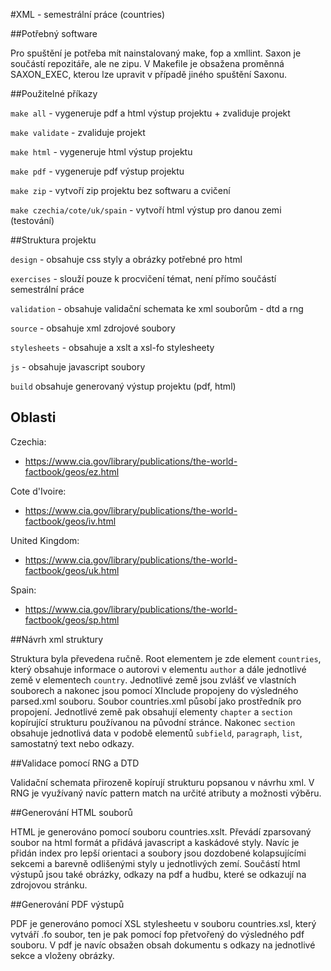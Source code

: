 #XML - semestrální práce (countries)

##Potřebný software

Pro spuštění je potřeba mít nainstalovaný make, fop a xmllint. Saxon je součástí repozitáře, ale ne zipu. V Makefile je obsažena proměnná SAXON_EXEC, kterou lze upravit v případě jiného spuštění Saxonu.

##Použitelné příkazy

`make all` - vygeneruje pdf a html výstup projektu + zvaliduje projekt

`make validate` - zvaliduje projekt

`make html` - vygeneruje html výstup projektu

`make pdf` - vygeneruje pdf výstup projektu

`make zip` - vytvoří zip projektu bez softwaru a cvičení

`make czechia/cote/uk/spain` - vytvoří html výstup pro danou zemi (testování)

##Struktura projektu

`design` - obsahuje css styly a obrázky potřebné pro html

`exercises` - slouží pouze k procvičení témat, není přímo součástí semestrální práce

`validation` - obsahuje validační schemata ke xml souborům - dtd a rng

`source` - obsahuje xml zdrojové soubory

`stylesheets` - obsahuje a xslt a xsl-fo stylesheety

`js` - obsahuje javascript soubory

`build` obsahuje generovaný výstup projektu (pdf, html)


## Oblasti

Czechia: 
-   https://www.cia.gov/library/publications/the-world-factbook/geos/ez.html  

Cote d'Ivoire:
-   https://www.cia.gov/library/publications/the-world-factbook/geos/iv.html  

United Kingdom:
-   https://www.cia.gov/library/publications/the-world-factbook/geos/uk.html  

Spain:
-   https://www.cia.gov/library/publications/the-world-factbook/geos/sp.html

##Návrh xml struktury

Struktura byla převedena ručně. Root elementem je zde element `countries`, který obsahuje informace o autorovi v elementu `author` a dále jednotlivé země v elementech `country`. Jednotlivé země jsou zvlášť ve vlastních souborech a nakonec jsou pomocí XInclude propojeny do výsledného parsed.xml souboru. Soubor countries.xml působí jako prostředník pro propojení. Jednotlivé země pak obsahují elementy `chapter` a `section` kopírující strukturu používanou na původní stránce. Nakonec `section` obsahuje jednotlivá data v podobě elementů `subfield`, `paragraph`, `list`, samostatný text nebo odkazy.

##Validace pomocí RNG a DTD

Validační schemata přirozeně kopírují strukturu popsanou v návrhu xml. V RNG je využívaný navíc pattern match na určité atributy a možnosti výběru.

##Generování HTML souborů

HTML je generováno pomocí souboru countries.xslt. Převádí zparsovaný soubor na html formát a přidává javascript a kaskádové styly. Navíc je přidán index pro lepší orientaci a soubory jsou dozdobené kolapsujícími sekcemi a barevně odlišenými styly u jednotlivých zemí. Součástí html výstupů jsou také obrázky, odkazy na pdf a hudbu, které se odkazují na zdrojovou stránku.

##Generování PDF výstupů

PDF je generováno pomocí XSL stylesheetu v souboru countries.xsl, který vytváří .fo soubor, ten je pak pomocí fop přetvořený do výsledného pdf souboru. V pdf je navíc obsažen obsah dokumentu s odkazy na jednotlivé sekce a vloženy obrázky.